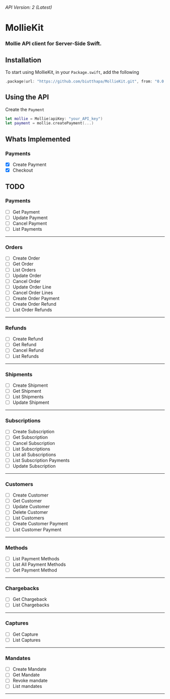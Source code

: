 *API Version: 2 (Latest)*
# MollieKit


### Mollie API client for Server-Side Swift. 

## Installation
To start using MollieKit, in your `Package.swift`, add the following

~~~~swift
.package(url: "https://github.com/biutthapa/MollieKit.git", from: "0.0.1")
~~~~

## Using the API
Create the `Payment`

~~~~swift
let mollie = Mollie(apiKey: "your_API_key")
let payment = mollie.createPayment(...)
~~~~

## Whats Implemented

### Payments
* [x] Create Payment
* [x] Checkout

## TODO

### Payments
* [ ] Get Payment
* [ ] Update Payment
* [ ] Cancel Payment
* [ ] List Payments
---
### Orders
* [ ] Create Order
* [ ] Get Order
* [ ] List Orders
* [ ] Update Order
* [ ] Cancel Order
* [ ] Update Order Line
* [ ] Cancel Order Lines
* [ ] Create Order Payment
* [ ] Create Order Refund
* [ ] List Order Refunds
---
### Refunds
* [ ] Create Refund
* [ ] Get Refund
* [ ] Cancel Refund
* [ ] List Refunds
---
### Shipments
* [ ] Create Shipment
* [ ] Get Shipment
* [ ] List Shipments
* [ ] Update Shipment
---
### Subscriptions
* [ ] Create Subscription
* [ ] Get Subscription
* [ ] Cancel Subscription
* [ ] List Subscriptions
* [ ] List all Subscriptions
* [ ] List Subscription Payments
* [ ] Update Subscription
---
### Customers
* [ ] Create Customer
* [ ] Get Customer
* [ ] Update Customer
* [ ] Delete Customer
* [ ] List Customers
* [ ] Create Customer Payment
* [ ] List Customer Payment
---
### Methods
* [ ] List Payment Methods
* [ ] List All Payment Methods
* [ ] Get Payment Method
---
### Chargebacks
* [ ] Get Chargeback
* [ ] List Chargebacks
---
### Captures
* [ ] Get Capture
* [ ] List Captures
---
### Mandates
* [ ] Create Mandate
* [ ] Get Mandate
* [ ] Revoke mandate
* [ ] List mandates
---
